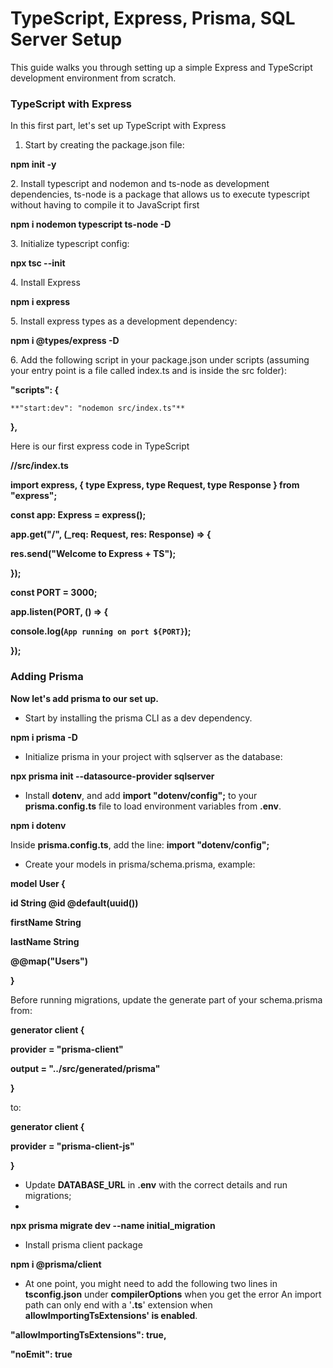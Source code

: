 # **TypeScript, Express, Prisma, SQL Server Setup**

This guide walks you through setting up a simple Express and TypeScript development environment from scratch.



### **TypeScript with Express**

In this first part, let's set up TypeScript with Express



1. Start by creating the package.json file:

**npm init -y**



2\. Install typescript and nodemon and ts-node as development dependencies, ts-node is a package that allows us to execute typescript without having to compile it to JavaScript first

**npm i nodemon typescript ts-node -D**



3\. Initialize typescript config:

**npx tsc --init**



4\. Install Express

**npm i express**



5\.  Install express types as a development dependency:

**npm i @types/express -D**



6\. Add the following script in your package.json under scripts (assuming your entry point is a file called index.ts and is inside the src folder):

**"scripts": {**

    **"start:dev": "nodemon src/index.ts"**

**},**



Here is our first express code in TypeScript



**//src/index.ts**

**import express, { type Express, type Request, type Response } from "express";**



**const app: Express = express();**



**app.get("/", (\_req: Request, res: Response) => {**

  **res.send("Welcome to Express + TS");**

**});**



**const PORT = 3000;**

**app.listen(PORT, () => {**

  **console.log(`App running on port ${PORT}`);**

**});**



### **Adding Prisma**

**Now let's add prisma to our set up.**



* Start by installing the prisma CLI as a dev dependency.

**npm i prisma -D**



* Initialize prisma in your project with sqlserver as the database:

**npx prisma init --datasource-provider sqlserver**



* Install **dotenv**, and add **import "dotenv/config";** to your **prisma.config.ts** file to load environment variables from **.env**.

**npm i dotenv**



Inside **prisma.config.ts**, add the line: **import "dotenv/config";**



* Create your models in prisma/schema.prisma, example:

**model User {**

  **id        String @id @default(uuid())**

  **firstName String**

  **lastName  String**



  **@@map("Users")**

**}**

Before running migrations, update the generate part of your schema.prisma from:



**generator client {**

  **provider = "prisma-client"**

  **output   = "../src/generated/prisma"**

**}**

to:



**generator client {**

  **provider = "prisma-client-js"**

**}**



* Update **DATABASE\_URL** in **.env** with the correct details and run migrations;
* 
**npx prisma migrate dev --name initial\_migration**



* Install prisma client package

**npm i @prisma/client**



* At one point, you might need to add the following two lines in **tsconfig.json** under **compilerOptions** when you get the error An import path can only end with a '**.ts**' extension when **allowImportingTsExtensions' is enabled**.



**"allowImportingTsExtensions": true,**

**"noEmit": true**

